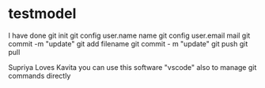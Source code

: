 # testmodel
I have done git init
git config user.name name
git config user.email mail
git commit -m "update"
git add filename
git commit - m "update"
git push
git pull

Supriya Loves Kavita
you can use this software "vscode" also to manage git commands directly